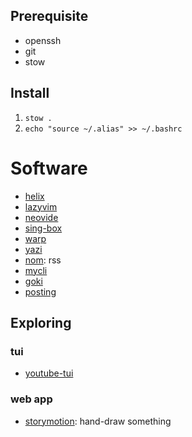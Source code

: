 ## Prerequisite

- openssh
- git
- stow

## Install

1. `stow .`
1. `echo "source ~/.alias" >> ~/.bashrc`

# Software

- [helix](https://docs.helix-editor.com/master/)
- [lazyvim](https://www.lazyvim.org/configuration/lazy.nvim)
- [neovide](https://neovide.dev/)
- [sing-box](https://sing-box.sagernet.org/)
- [warp](https://github.com/warpdotdev/Warp)
- [yazi](https://github.com/sxyazi/yazi)
- [nom](https://github.com/guyfedwards/nom): rss
- [mycli](https://www.mycli.net/)
- [goki](https://github.com/abeleinin/goki)
- [posting](https://posting.sh/guide/)

## Exploring

### tui
- [youtube-tui](https://github.com/Siriusmart/youtube-tui)

### web app
- [storymotion](https://storymotion.video/): hand-draw something
